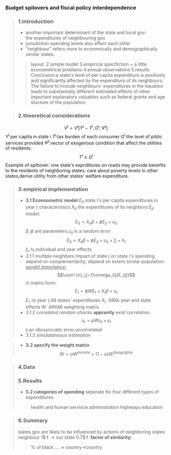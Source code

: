 ### Budget spilovers and fiscal policy interdependence
>### **1.introduction**
>-  another important determinant of the state and local gov:  
the expenditures of neighbouring gov
>- jurisdiction spending levels also affect each other
>- "neighbour" refers more to economically and demographically similar states.
>>layout:
2.simple model
3.empirical specifiction.+ a little econometrical problems
4.annual observations
5.results
Conclusion:a state's level of per capita expenditure is positively and significantly affected by the expenditure of its neighbours;
The failure to include neighbours' expenditures in the equation leads to substantially different estimated effects of other important explanatory valuables such as federal grants and age stucture of the population.

>### **2.theoretical considerations**
$$V^i=V^i[Y^i-T^i,G^i;\Psi^i]$$
$Y^i$:per capita in state i
$T^i$:tax burden of each consumer
$G^i$:the level of piblic services provided
$\Psi^i$:vector of exogenous condition that affect the utilities of residents.
$$T^i\geq G^i$$
Example of spiltover:
one state's expnditures on roads may provide benefits to the residents of neighboring states.
care about poverty levels in other states,derive utility from other states' welfare expenditure.

>### **3.empirical implementation**
>- **3.1 Econnometric model**
$E_{it}$:state i's per capita expenditures in year t
characteristics $X_{it}$
the expenditures of its neighbors:$E_{jt}$
model:
$$E_{it}=X_{it}\beta+\phi E_{jt}+u_{it}$$
$\beta,\phi$ are parameters,$u_{it}$ is a random error
$$E_{it}=X_{it}\beta+\phi E_{jt}+u_{it}+f_t+h_t$$
$f_t,h_t$:individual and year effects.
>- *3.1.1 multiple neighbors*
impact of state j on state i's spending depend on complementarity;
depend on extent similar population.
<u>*weight importance:*</u>
$$\sum^{n}_{j=1}\omega_{ij}E_{jt}$$
in matrix form:
$$E_t=\phi W E_t + X_t \beta + u_t$$
$E_t$ :in year t,48 states' expenditures
$X_t$ :48Xk year and state effects
W :48X48 weighting matrix
>- *3.1.2 correlated random shocks*
**apprantly** exist correlation. 
$$u_t = \rho W u_t+\epsilon_t$$
$\epsilon$:an idiosyncratic error,uncorrelated
>- *3.1.3 simulataneous estimation*

>- **3.2 specify the weight matrix**
$$W = \alpha W^{income}+(1-\alpha)W^{Geography}$$

>### **4.Data**
>### **5.Results**
>- **5.2 categories of spending**
>seperate for four different types of expenditures.
>>health and human servisce 
administration
highways
education

>### **6.Summary**
>states gov are likely to be influenced by actions of neighboring states
neighbour 1$$\Uparrow$ $\rightarrow$ our state 0.7\$$\Uparrow$
>**factor of similarity**: 
>> % of black 
>>....
$\approx$  country$\rightarrow$country

